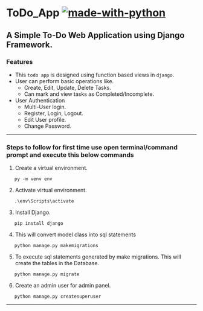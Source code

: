 # ToDo_App [![made-with-python](https://img.shields.io/badge/Made%20with-Python-1f425f.svg)](https://www.python.org/)
A Simple To-Do Web Application using Django Framework.
--------------------------------------------------------
### Features
* This `todo app` is designed using function based views in `django`.
* User can perform basic operations like.
  * Create, Edit, Update, Delete Tasks.
  * Can mark and view tasks as Completed/Incomplete.
* User Authentication
  * Multi-User login.
  * Register, Login, Logout.
  * Edit User profile.
  * Change Password.
----------------------------------------------------
### Steps to follow for first time use open terminal/command prompt and execute this below commands

1. Create a virtual environment.
~~~
   py -m venv env
~~~
2. Activate virtual environment.
~~~
   .\env\Scripts\activate
~~~
3. Install Django.
~~~
   pip install django
~~~
4. This will convert model class into sql statements
~~~
   python manage.py makemigrations
~~~
5.  To execute sql statements generated by make migrations. This will create the tables in the Database. 
~~~
   python manage.py migrate
~~~
6. Create an admin user for admin panel.
~~~
   python manage.py createsuperuser
~~~
--------------------------------------------------

